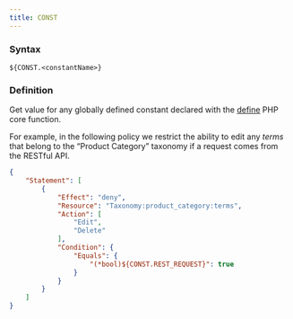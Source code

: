 ```yaml
---
title: CONST
---
```


### Syntax

`${CONST.<constantName>}`

### Definition

Get value for any globally defined constant declared with the [define](https://www.php.net/manual/en/function.define.php) PHP core function.

For example, in the following policy we restrict the ability to edit any _terms_ that belong to the “Product Category” taxonomy if a request comes from the RESTful API.

```json
{
    "Statement": [
        {
            "Effect": "deny",
            "Resource": "Taxonomy:product_category:terms",
            "Action": [
                "Edit",
                "Delete"
            ],
            "Condition": {
                "Equals": {
                    "(*bool)${CONST.REST_REQUEST}": true
                }
            }
        }
    ]
}
```